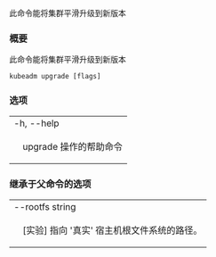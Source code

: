 


此命令能将集群平滑升级到新版本


### 概要


此命令能将集群平滑升级到新版本

```
kubeadm upgrade [flags]
```


### 选项

   <table style="width: 100%; table-layout: fixed;">
<colgroup>
<col span="1" style="width: 10px;" />
<col span="1" />
</colgroup>
<tbody>

<tr>
<td colspan="2">-h, --help</td>
</tr>
<tr>
<td></td><td style="line-height: 130%; word-wrap: break-word;">
<p>upgrade 操作的帮助命令<p>
</td>
</tr>

</tbody>
</table>


### 继承于父命令的选项

   <table style="width: 100%; table-layout: fixed;">
<colgroup>
<col span="1" style="width: 10px;" />
<col span="1" />
</colgroup>
<tbody>

<tr>
<td colspan="2">--rootfs string</td>
</tr>
<tr>
<td></td><td style="line-height: 130%; word-wrap: break-word;">
<p>[实验] 指向 '真实' 宿主机根文件系统的路径。<p>
</td>
</tr>

</tbody>
</table>

